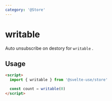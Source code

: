 ```yaml
---
category: '@Store'
---
```


# writable

Auto unsubscribe on destory for `writable` .

## Usage

```html
<script>
  import { writable } from '@svelte-use/store'

  const count = writable(0)
</script>
```
